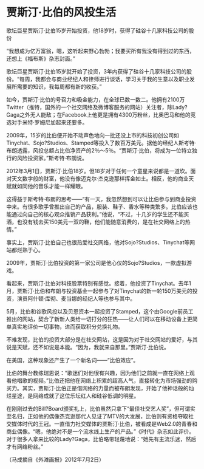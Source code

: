 # 贾斯汀·比伯的风投生活

歌坛巨星贾斯汀·比伯15岁开始投资，他18岁时，获得了硅谷十几家科技公司的股份

“我想成为亿万富翁，嗯，这听起来野心勃勃；我要买所有我没有得到过的东西，还想上《福布斯》杂志封面。”

歌坛巨星贾斯汀·比伯15岁就开始了投资，3年内获得了硅谷十几家科技公司的股份。“每周，我都会与商业经纪人和律师进行谈话，学习关于我的生意以及职业发展所需要的知识，我每周都有新的收获。”

如今，贾斯汀·比伯的号召力和吸金能力，在全球已数一数二。他拥有2100万Twitter（推特，国外的一个社交网络及微博客服务的网站）关注者，除Lady?Gaga之外无人能敌；在Facebook上他更是拥有4300万粉丝，比奥巴马和他的竞选对手米特·罗姆尼加起来还要多。

2009年，15岁的比伯便开始不动声色地向一批还没上市的科技初创公司如Tinychat、Sojo?Studios、Stamped等投入了数百万美元。据他的经纪人斯考特·布朗透露，风投总额占比伯净资产的2％～5％。“贾斯汀·比伯，将成为一位特立独行的风险投资家。”斯考特·布朗说。

2012年3月1日，贾斯汀·比伯18岁。但18岁对于任何一个童星来说都是一道坎。面对天文数字般的财富，他没有像迈克尔·杰克逊那样挥金如土。相反，他的商业天赋就如同他的音乐才能一样耀眼。

这得益于斯考特·布朗的思考——“有一天，我忽然想到可以让比伯参与到商业投资中来。有很多歌手曾推出自己的产品，服装、鞋子、香水等种类繁多。比伯应该也能通过向自己的核心观众推销产品获利。”他说，“不过，十几岁的学生还不能买酒，也没有钱去买150美元一双的鞋，他们能随意消费的，是在社交网络上的热情。”

事实上，贾斯汀·比伯自己也很热爱社交网络，他对Sojo?Studios、Tinychat等网站都烂熟于心。

2009年，贾斯汀·比伯投资的第一家公司是他心仪的Sojo?Studios，一款虚拟游戏。

看起来，贾斯汀·比伯对科技股票特别有感觉。接着，他投资了Tinychat。去年1月，贾斯汀·比伯和布朗与投资基金一起参与了对Tinychat的新一轮150万美元的投资，演员阿什顿·库彻、麦当娜的经纪人等也参与其中。

5月，比伯和谷歌风投以及贝恩资本一起投资了Stamped，这个由Google前员工推出的网站，契合了新新人类给一切打分的狂热——让人们可以在移动设备上更简单真实地评价一切事物，进而获取积分兑换礼物。

不难发现，比伯的投资大部分是在社交网站，这是因为对于社交网站的爱好，与其说是天赋，还不如说是本能。“因为，我就来自那里。”贾斯汀·比伯说。

在美国，这种现象还产生了一个新名词——“比伯效应”。

比伯的舞台教练瑞恩说：“歌迷们对他很有兴趣，因为他们之前就一直在网络上观看他唱歌的视频。”比伯还把他在网络上积累的超高人气，直接转化为市场强劲的购买力。其实，贾斯汀·比伯正是借网络的力量而被布朗发现，开始了他神话般的灿烂星途，是网络成就了这位乐坛红人和硅谷低调的明星。

在刚刚过去的Bill?Board颁奖礼上，比伯虽然只拿下“最佳社交艺人奖”，但可谓实至名归，正如他的偶像杰克逊那代人见证了MTV的大发展，比伯则有资格夺取社交媒体时代的王冠。一直借力社交媒体的贾斯汀·比伯，被看成是Web2.0的青春和商业偶像。“嗯，他绝对不是一个流水线上生产的产品。”《时代》杂志如此评价。对于很多人拿来比较的Lady?Gaga，比伯略带轻蔑地说：“她先有主流乐迷，然后才有网络粉丝。”

（马成摘自《外滩画报》2012年7月2日）